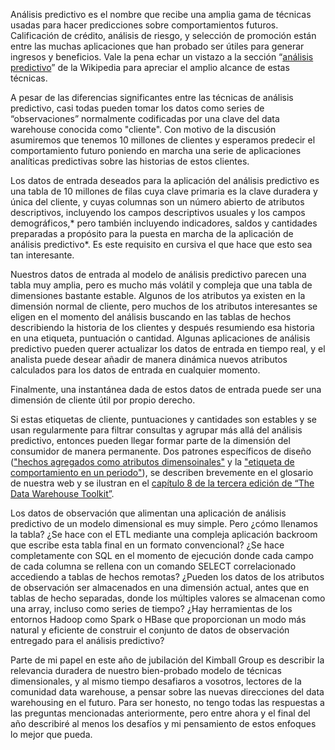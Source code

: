 ﻿---
UniqueId: TiFhWAlHbn
Title: "Consejo de diseño #172: Aprovecha tu modelo dimensional para análisis predictivo"
Url: 2015/kimball-sobre-analisis-predictivo.html
Date: 2017-03-24T01:33:09.3568412+01:00
SecondaryDate: 2015-02-02T00:00:00.0000000
Description: "Análisis predictivo es el nombre que recibe una amplia gama de técnicas usadas para hacer predicciones sobre comportamientos futuros. Calificación de crédito, análisis de riesgo, y selección de promoción están entre las muchas  aplicaciones que han probado ser útiles para generar ingresos y beneficios."
Image: 2015-kimball-sobre-analisis-predictivo.jpg
Author: Ralph Kimball
Category: Fundamentos Business Intelligence
RelatedUrl: http://www.kimballgroup.com/2015/02/design-tip-172-leverage-dimensional-model-predictive-analytics/
IsDraft: false

---
Análisis predictivo es el nombre que recibe una amplia gama de técnicas usadas para hacer predicciones sobre comportamientos futuros. Calificación de crédito, análisis de riesgo, y selección de promoción están entre las muchas  aplicaciones que han probado ser útiles para generar ingresos y beneficios. Vale la pena echar un vistazo a la sección “[análisis predictivo][1]” de la Wikipedia para apreciar el amplio alcance de estas técnicas.

A pesar de las diferencias significantes entre las técnicas de análisis predictivo, casi todas pueden tomar los datos como series de “observaciones” normalmente codificadas por una clave del data warehouse conocida como "cliente". Con motivo de la discusión asumiremos que tenemos 10 millones de clientes y esperamos predecir el comportamiento futuro poniendo en marcha una serie de aplicaciones analíticas predictivas sobre las historias de estos clientes.

Los datos de entrada deseados para la aplicación del análisis predictivo es una tabla de 10 millones de filas cuya clave primaria es la clave duradera y única del cliente, y cuyas columnas son un número abierto de atributos descriptivos, incluyendo los campos descriptivos usuales y los campos demográficos,\* pero también incluyendo indicadores, saldos y cantidades preparadas a propósito para la puesta en marcha de la aplicación de análisis predictivo\*. Es este requisito en cursiva el que hace que esto sea tan interesante.

Nuestros datos de entrada al modelo de análisis predictivo parecen una tabla muy amplia, pero es mucho más volátil y compleja que una tabla de dimensiones bastante estable. Algunos de los atributos ya existen en la dimensión normal de cliente, pero muchos de los atributos interesantes se eligen en el momento del análisis buscando en las tablas de hechos describiendo la historia de los clientes y después resumiendo esa historia en una etiqueta, puntuación o cantidad. Algunas aplicaciones de análisis predictivo pueden querer actualizar los datos de entrada en tiempo real, y el analista puede desear añadir de manera dinámica nuevos atributos calculados para los datos de entrada en cualquier momento.

Finalmente, una instantánea dada de estos datos de entrada puede ser una dimensión de cliente útil por propio derecho.

Si estas etiquetas de cliente, puntuaciones y cantidades son estables y se usan regularmente para filtrar consultas y agrupar más allá del análisis predictivo, entonces pueden llegar formar parte de la dimensión del consumidor de manera permanente. Dos patrones específicos de diseño (["hechos agregados como atributos dimensoinales"][2] y la  ["etiqueta de comportamiento en un periodo"][3]), se describen brevemente en el glosario de nuestra web y se ilustran en el [capítulo 8 de la tercera edición de “The Data Warehouse Toolkit”][4].

Los datos de observación que alimentan una aplicación de análisis predictivo de  un modelo dimensional es muy simple. Pero ¿cómo llenamos la tabla? ¿Se hace con el ETL mediante una compleja aplicación backroom que escribe esta tabla final en un formato convencional? ¿Se hace completamente con SQL en el momento de ejecución donde cada campo de cada columna se rellena con un comando SELECT  correlacionado accediendo a tablas de hechos remotas? ¿Pueden los datos de los atributos de observación ser almacenados en una dimensión actual, antes que en tablas de hecho separadas, donde los múltiples valores se almacenan como una array, incluso como series de tiempo? ¿Hay herramientas de los entornos Hadoop como Spark o HBase que proporcionan un modo más natural y eficiente de construir el conjunto de datos de observación entregado para el análisis predictivo?

Parte de mi papel en este año de jubilación del Kimball Group es describir la relevancia duradera de nuestro bien-probado modelo de técnicas dimensionales, y al mismo tiempo desafiaros a vosotros, lectores de la comunidad data warehouse, a pensar sobre las nuevas direcciones del data warehousing en el futuro. Para ser honesto, no tengo todas las respuestas a las preguntas mencionadas anteriormente, pero entre ahora y el final del año describiré al menos los desafíos y mi pensamiento de estos enfoques lo mejor que pueda.





[1]: https://en.wikipedia.org/wiki/Predictive_analytics
[2]: http://www.kimballgroup.com/data-warehouse-business-intelligence-resources/kimball-techniques/dimensional-modeling-techniques/aggregated-fact-attribute/
[3]: http://www.kimballgroup.com/data-warehouse-business-intelligence-resources/kimball-techniques/dimensional-modeling-techniques/behavior-tag-series-attribute/
[4]: https://datawarehouse.es/ralph-kimball-books.html